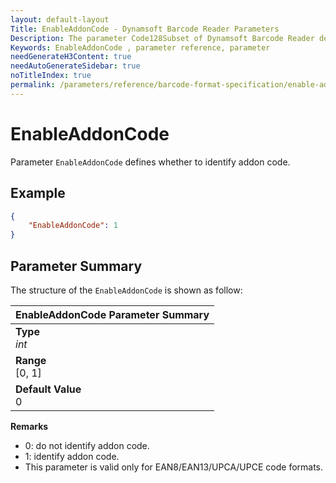 ```yaml
---
layout: default-layout
Title: EnableAddonCode - Dynamsoft Barcode Reader Parameters
Description: The parameter Code128Subset of Dynamsoft Barcode Reader defines whether to identify addon code.
Keywords: EnableAddonCode , parameter reference, parameter
needGenerateH3Content: true
needAutoGenerateSidebar: true
noTitleIndex: true
permalink: /parameters/reference/barcode-format-specification/enable-addon-code.html
---
```


# EnableAddonCode

Parameter `EnableAddonCode` defines whether to identify addon code.

## Example

```json
{
    "EnableAddonCode": 1
}
```

## Parameter Summary

The structure of the `EnableAddonCode` is shown as follow:

| EnableAddonCode  Parameter Summary |
| :--------------------------------- |
| **Type**<br>*int* |
| **Range**<br>[0, 1] |
| **Default Value**<br> 0|

**Remarks**

- 0: do not identify addon code.
- 1: identify addon code.
- This parameter is valid only for EAN8/EAN13/UPCA/UPCE code formats.
